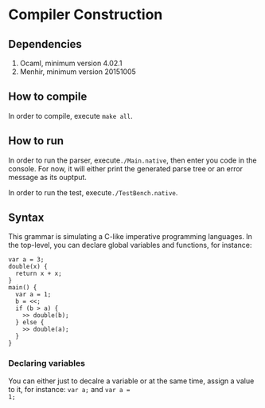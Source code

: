 # Compiler Construction

## Dependencies
1. Ocaml, minimum version 4.02.1
2. Menhir, minimum version 20151005

## How to compile
In order to compile, execute <code>make all</code>.

## How to run
In order to run the parser, execute<code>./Main.native</code>, then enter you code in the console. For now, it will either print the generated parse tree or an error message as its ouptput.

In order to run the test, execute<code>./TestBench.native</code>.

## Syntax
This grammar is simulating a C-like imperative programming languages. In the top-level, you can declare global variables and functions, for instance:
<pre><code>var a = 3;
double(x) {
  return x + x;
}
main() {
  var a = 1;
  b = <<;
  if (b > a) {
    >> double(b);
  } else {
    >> double(a);
  }
}</code></pre>

### Declaring variables
You can either just to decalre a variable or at the same time, assign a value to it, for instance: <code>var a;</code> and <code>var a = 1;</code>
